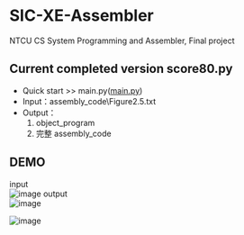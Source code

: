 # SIC-XE-Assembler
NTCU CS System Programming and Assembler, Final project

## Current completed version score80.py
- Quick start >> main.py([main.py](main.py))
- Input：assembly_code\Figure2.5.txt
- Output：  
  1) object_program  
  2) 完整 assembly_code

## DEMO
input  
![image](https://user-images.githubusercontent.com/61511627/147974060-db822524-d710-4251-b077-359b5cf21e87.png)
output  
![image](https://user-images.githubusercontent.com/61511627/147973924-4ed718e2-1f53-4583-a6a2-61eca8280afd.png)

![image](https://user-images.githubusercontent.com/61511627/147973905-3efda499-5e9b-4349-b475-6282d7058339.png)
